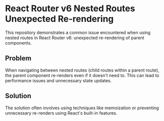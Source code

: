 # React Router v6 Nested Routes Unexpected Re-rendering

This repository demonstrates a common issue encountered when using nested routes in React Router v6: unexpected re-rendering of parent components.

## Problem

When navigating between nested routes (child routes within a parent route), the parent component re-renders even if it doesn't need to. This can lead to performance issues and unnecessary state updates.

## Solution

The solution often involves using techniques like memoization or preventing unnecessary re-renders using React's built-in features.